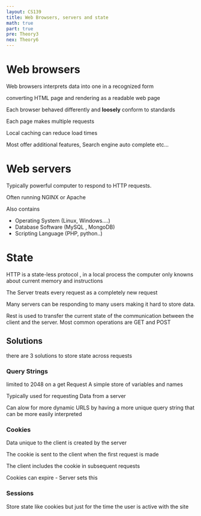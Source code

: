 ```yaml
---
layout: CS139
title: Web Browsers, servers and state
math: true
part: true
pre: Theory3
nex: Theory6
---
```


# Web browsers
Web browsers interprets data into one in a recognized form

converting HTML page and rendering as a readable web page

Each browser behaved differently and __loosely__ conform to standards

Each page makes multiple requests

Local caching can reduce load times

Most offer additional features, Search engine auto complete etc...

# Web servers

Typically powerful computer to respond to HTTP requests.

Often running NGINX or Apache

Also contains
* Operating System (Linux, Windows....)
* Database Software (MySQL , MongoDB)
* Scripting Language (PHP, python..)

# State
HTTP is a state-less protocol , in a local process the computer only knowns about current memory and instructions

The Server treats every request as a completely new request

Many servers can be responding to many users making it hard to store data.

Rest is used to transfer the current state of the communication between the client and the server. Most common operations are GET and POST

## Solutions
there are 3 solutions to store state across requests

### Query Strings
limited to 2048 on a get Request
A simple store of variables and names

Typically used for requesting Data from a server

Can alow for more dynamic URLS by having a more unique query string that can 
be more easily interpreted

### Cookies

Data unique to the client is created by the server

The cookie is sent to the client when the first request is made

The client includes the cookie in subsequent requests

Cookies can expire - Server sets this

### Sessions

Store state like cookies but just for the time the user is active with the site





